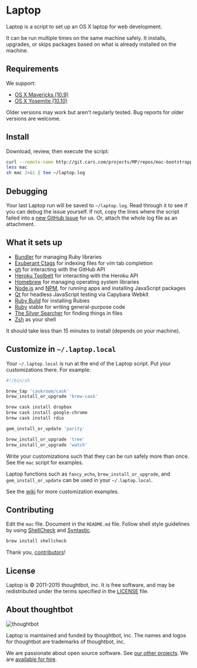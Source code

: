 Laptop
======

Laptop is a script to set up an OS X laptop for web development.

It can be run multiple times on the same machine safely.
It installs, upgrades, or skips packages
based on what is already installed on the machine.

Requirements
------------

We support:

* [OS X Mavericks (10.9)](https://itunes.apple.com/us/app/os-x-mavericks/id675248567)
* [OS X Yosemite (10.10)](https://www.apple.com/osx/)

Older versions may work but aren't regularly tested. Bug reports for older
versions are welcome.

Install
-------

Download, review, then execute the script:

```sh
curl --remote-name http://git.cars.com/projects/MP/repos/mac-bootstrapper/browse/mac?at=c2ec43ca15541dca190b4c71e7285b7a84565115&raw
less mac
sh mac 2>&1 | tee ~/laptop.log
```

Debugging
---------

Your last Laptop run will be saved to `~/laptop.log`. Read through it to see if
you can debug the issue yourself. If not, copy the lines where the script
failed into a [new GitHub
Issue](https://github.com/thoughtbot/laptop/issues/new) for us. Or, attach the
whole log file as an attachment.

What it sets up
---------------

* [Bundler] for managing Ruby libraries
* [Exuberant Ctags] for indexing files for vim tab completion
* [gh] for interacting with the GitHub API
* [Heroku Toolbelt] for interacting with the Heroku API
* [Homebrew] for managing operating system libraries
* [Node.js] and [NPM], for running apps and installing JavaScript packages
* [Qt] for headless JavaScript testing via Capybara Webkit
* [Ruby Build] for installing Rubies
* [Ruby] stable for writing general-purpose code
* [The Silver Searcher] for finding things in files
* [Zsh] as your shell

[Bundler]: http://bundler.io/
[Exuberant Ctags]: http://ctags.sourceforge.net/
[Foreman]: https://github.com/ddollar/foreman
[gh]: https://github.com/jingweno/gh
[Heroku Toolbelt]: https://toolbelt.heroku.com/
[Homebrew]: http://brew.sh/
[ImageMagick]: http://www.imagemagick.org/
[Node.js]: http://nodejs.org/
[NPM]: https://www.npmjs.org/
[Postgres]: http://www.postgresql.org/
[Qt]: http://qt-project.org/
[Rbenv]: https://github.com/sstephenson/rbenv
[RCM]: https://github.com/thoughtbot/rcm
[Redis]: http://redis.io/
[Ruby Build]: https://github.com/sstephenson/ruby-build
[Ruby]: https://www.ruby-lang.org/en/
[The Silver Searcher]: https://github.com/ggreer/the_silver_searcher
[Tmux]: http://tmux.sourceforge.net/
[Zsh]: http://www.zsh.org/

It should take less than 15 minutes to install (depends on your machine).

Customize in `~/.laptop.local`
------------------------------

Your `~/.laptop.local` is run at the end of the Laptop script.
Put your customizations there.
For example:

```sh
#!/bin/sh

brew_tap 'caskroom/cask'
brew_install_or_upgrade 'brew-cask'

brew cask install dropbox
brew cask install google-chrome
brew cask install rdio

gem_install_or_update 'parity'

brew_install_or_upgrade 'tree'
brew_install_or_upgrade 'watch'
```

Write your customizations such that they can be run safely more than once.
See the `mac` script for examples.

Laptop functions such as `fancy_echo`,
`brew_install_or_upgrade`, and
`gem_install_or_update`
can be used in your `~/.laptop.local`.

See the [wiki](https://github.com/thoughtbot/laptop/wiki)
for more customization examples.

Contributing
------------

Edit the `mac` file.
Document in the `README.md` file.
Follow shell style guidelines by using [ShellCheck] and [Syntastic].

```sh
brew install shellcheck
```

[ShellCheck]: http://www.shellcheck.net/about.html
[Syntastic]: https://github.com/scrooloose/syntastic

Thank you, [contributors]!

[contributors]: https://github.com/thoughtbot/laptop/graphs/contributors

License
-------

Laptop is © 2011-2015 thoughtbot, inc.
It is free software,
and may be redistributed under the terms specified in the [LICENSE] file.

[LICENSE]: LICENSE

About thoughtbot
----------------

![thoughtbot](https://thoughtbot.com/logo.png)

Laptop is maintained and funded by thoughtbot, inc.
The names and logos for thoughtbot are trademarks of thoughtbot, inc.

We are passionate about open source software.
See [our other projects][community].
We are [available for hire][hire].

[community]: https://thoughtbot.com/community?utm_source=github
[hire]: https://thoughtbot.com?utm_source=github
